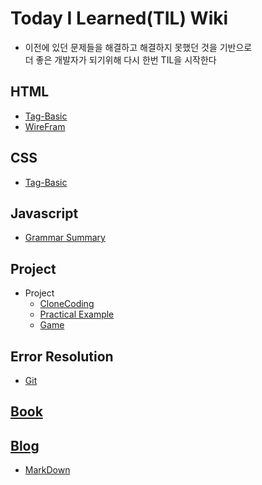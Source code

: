 # Today I Learned(TIL) Wiki
  - 이전에 있던 문제들을 해결하고 해결하지 못했던 것을 기반으로 <br>더 좋은 개발자가 되기위해 다시 한번 TIL을 시작한다

## HTML
  - [Tag-Basic](https://github.com/Plu457/TIL/tree/main/HTML/Tag-Basic)
  - [WireFram](https://github.com/Plu457/TIL/tree/main/HTML/WireFrame)

## CSS
  - [Tag-Basic](https://github.com/Plu457/TIL/tree/main/CSS/Tag-Basic)

## Javascript
  - [Grammar Summary](https://github.com/Plu457/TIL/blob/main/Javascript/Basic%20Grammar%20Summary.md)

## Project
  - Project
    - [CloneCoding](https://github.com/Plu457/TIL/tree/main/Project/CloneCoding)
    - [Practical Example](https://github.com/Plu457/TIL/tree/main/Project/Practical%20Example)
    - [Game](https://github.com/Plu457/TIL/tree/main/Project/Game)

## Error Resolution
  * [Git](https://github.com/Plu457/TIL/tree/main/Error%20Resoultion/Git)

## [Book](https://github.com/Plu457/TIL/tree/main/Book)

## [Blog](https://velog.io/@plu457)
  * [MarkDown](https://github.com/Plu457/TIL/tree/main/Blog%20MarkDown)